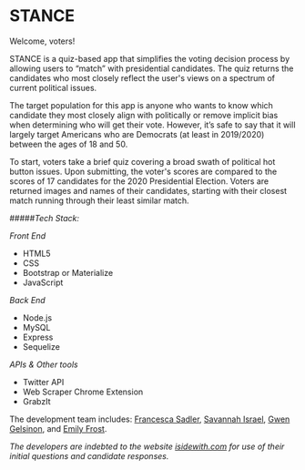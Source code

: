 # STANCE

Welcome, voters!

STANCE is a quiz-based app that simplifies the voting decision process by allowing users to “match” with presidential candidates. The quiz returns the candidates who most closely reflect the user's views on a spectrum of current political issues. 

The target population for this app is anyone who wants to know which candidate they most closely align with politically or remove implicit bias when determining who will get their vote. However, it’s safe to say that it will largely target Americans who are Democrats (at least in 2019/2020) between the ages of 18 and 50. 

To start, voters take a brief quiz covering a broad swath of political hot button issues. Upon submitting, the voter's scores are compared to the scores of 17 candidates for the 2020 Presidential Election. Voters are returned images and names of their candidates, starting with their closest match running through their least similar match. 

 
#####_Tech Stack:_

*Front End*

- HTML5
- CSS
- Bootstrap or Materialize
- JavaScript


*Back End*

- Node.js
- MySQL 
- Express 
- Sequelize


*APIs & Other tools*

- Twitter API
- Web Scraper Chrome Extension
- GrabzIt
 
The development team includes: [Francesca Sadler](https://github.com/FrancescaSadler), [Savannah Israel](https://github.com/savannahisrael), [Gwen Gelsinon](https://github.com/ggelsinon), and [Emily Frost](https://github.com/emfrost3711).

*The developers are indebted to the website [isidewith.com](www.isidewith.com) for use of their initial questions and candidate responses.*